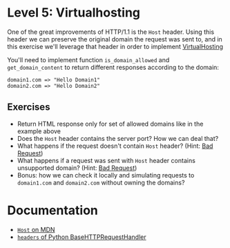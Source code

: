# Level 5: Virtualhosting
One of the great improvements of HTTP/1.1 is the `Host` header.
Using this header we can preserve the original domain the request was sent to, and in this exercise
we'll leverage that header in order to implement [VirtualHosting](https://en.wikipedia.org/wiki/Virtual_hosting)

You'll need to implement function `is_domain_allowed` and `get_domain_content` to return different responses according to the domain:  
```
domain1.com => "Hello Domain1"  
domain2.com => "Hello Domain2"
```

## Exercises
- Return HTML response only for set of allowed domains like in the example above
- Does the `Host` header contains the server port? How we can deal that?
- What happens if the request doesn't contain `Host` header? (Hint: [Bad Request](https://tools.ietf.org/html/rfc2616#section-14.23))
- What happens if a request was sent with `Host` header contains unsupported domain? (Hint: [Bad Request](https://tools.ietf.org/html/rfc2616#section-5.2))
- Bonus: how we can check it locally and simulating requests to `domain1.com` and `domain2.com` without owning the domains?

# Documentation
- [`Host` on MDN](https://developer.mozilla.org/en-US/docs/Web/HTTP/Headers/Host)
- [`headers` of Python BaseHTTPRequestHandler](https://docs.python.org/3/library/http.server.html#http.server.BaseHTTPRequestHandler.headers)